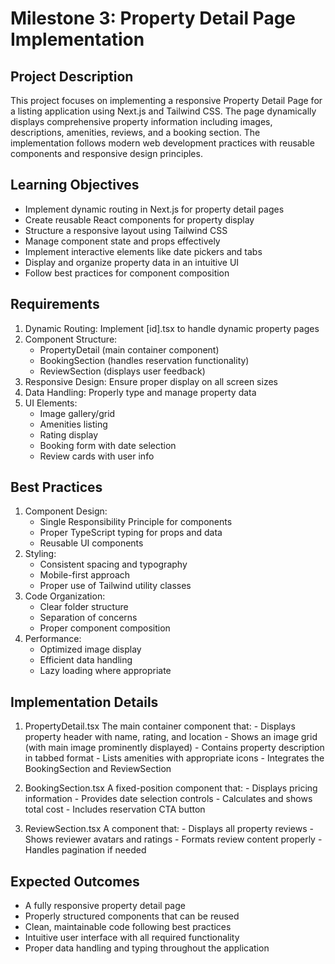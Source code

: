 # Milestone 3: Property Detail Page Implementation

## Project Description
This project focuses on implementing a responsive Property Detail Page for a listing application using Next.js and Tailwind CSS. The page dynamically displays comprehensive property information including images, descriptions, amenities, reviews, and a booking section. The implementation follows modern web development practices with reusable components and responsive design principles.

## Learning Objectives
* Implement dynamic routing in Next.js for property detail pages
* Create reusable React components for property display
* Structure a responsive layout using Tailwind CSS
* Manage component state and props effectively
* Implement interactive elements like date pickers and tabs
* Display and organize property data in an intuitive UI
* Follow best practices for component composition

## Requirements
1. Dynamic Routing: Implement [id].tsx to handle dynamic property pages
2. Component Structure:
    * PropertyDetail (main container component)
    * BookingSection (handles reservation functionality)
    * ReviewSection (displays user feedback)
3. Responsive Design: Ensure proper display on all screen sizes
4. Data Handling: Properly type and manage property data
5. UI Elements:
    * Image gallery/grid
    * Amenities listing
    * Rating display
    * Booking form with date selection
    * Review cards with user info

## Best Practices
1. Component Design:
    * Single Responsibility Principle for components
    * Proper TypeScript typing for props and data
    * Reusable UI components
2. Styling:
    * Consistent spacing and typography
    * Mobile-first approach
    * Proper use of Tailwind utility classes
3. Code Organization:
    * Clear folder structure
    * Separation of concerns
    * Proper component composition
4. Performance:
    * Optimized image display
    * Efficient data handling
    * Lazy loading where appropriate

## Implementation Details
1. PropertyDetail.tsx
The main container component that: - Displays property header with name, rating, and location - Shows an image grid (with main image prominently displayed) - Contains property description in tabbed format - Lists amenities with appropriate icons - Integrates the BookingSection and ReviewSection

2. BookingSection.tsx
A fixed-position component that: - Displays pricing information - Provides date selection controls - Calculates and shows total cost - Includes reservation CTA button

3. ReviewSection.tsx
A component that: - Displays all property reviews - Shows reviewer avatars and ratings - Formats review content properly - Handles pagination if needed

## Expected Outcomes
* A fully responsive property detail page
* Properly structured components that can be reused
* Clean, maintainable code following best practices
* Intuitive user interface with all required functionality
* Proper data handling and typing throughout the application